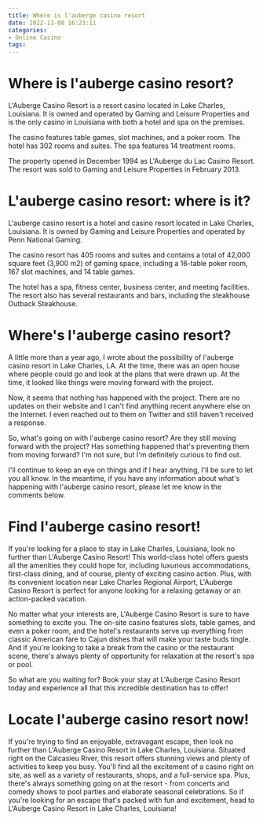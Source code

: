 ```yaml
---
title: Where is l'auberge casino resort
date: 2022-11-08 16:23:11
categories:
- Online Casino
tags:
---
```



#  Where is l'auberge casino resort?

L'Auberge Casino Resort is a resort casino located in Lake Charles, Louisiana. It is owned and operated by Gaming and Leisure Properties and is the only casino in Louisiana with both a hotel and spa on the premises.

The casino features table games, slot machines, and a poker room. The hotel has 302 rooms and suites. The spa features 14 treatment rooms.

The property opened in December 1994 as L'Auberge du Lac Casino Resort. The resort was sold to Gaming and Leisure Properties in February 2013.

#  L'auberge casino resort: where is it?

L'auberge casino resort is a hotel and casino resort located in Lake Charles, Louisiana. It is owned by Gaming and Leisure Properties and operated by Penn National Gaming.

The casino resort has 405 rooms and suites and contains a total of 42,000 square feet (3,900 m2) of gaming space, including a 16-table poker room, 167 slot machines, and 14 table games.

The hotel has a spa, fitness center, business center, and meeting facilities. The resort also has several restaurants and bars, including the steakhouse Outback Steakhouse.

#  Where's l'auberge casino resort?

A little more than a year ago, I wrote about the possibility of l'auberge casino resort in Lake Charles, LA. At the time, there was an open house where people could go and look at the plans that were drawn up. At the time, it looked like things were moving forward with the project.

Now, it seems that nothing has happened with the project. There are no updates on their website and I can't find anything recent anywhere else on the Internet. I even reached out to them on Twitter and still haven't received a response.

So, what's going on with l'auberge casino resort? Are they still moving forward with the project? Has something happened that's preventing them from moving forward? I'm not sure, but I'm definitely curious to find out.

I'll continue to keep an eye on things and if I hear anything, I'll be sure to let you all know. In the meantime, if you have any information about what's happening with l'auberge casino resort, please let me know in the comments below.

#  Find l'auberge casino resort!

If you're looking for a place to stay in Lake Charles, Louisiana, look no further than L'Auberge Casino Resort! This world-class hotel offers guests all the amenities they could hope for, including luxurious accommodations, first-class dining, and of course, plenty of exciting casino action. Plus, with its convenient location near Lake Charles Regional Airport, L'Auberge Casino Resort is perfect for anyone looking for a relaxing getaway or an action-packed vacation.

No matter what your interests are, L'Auberge Casino Resort is sure to have something to excite you. The on-site casino features slots, table games, and even a poker room, and the hotel's restaurants serve up everything from classic American fare to Cajun dishes that will make your taste buds tingle. And if you're looking to take a break from the casino or the restaurant scene, there's always plenty of opportunity for relaxation at the resort's spa or pool.

So what are you waiting for? Book your stay at L'Auberge Casino Resort today and experience all that this incredible destination has to offer!

#  Locate l'auberge casino resort now!

If you're trying to find an enjoyable, extravagant escape, then look no further than L'Auberge Casino Resort in Lake Charles, Louisiana. Situated right on the Calcasieu River, this resort offers stunning views and plenty of activities to keep you busy. You'll find all the excitement of a casino right on site, as well as a variety of restaurants, shops, and a full-service spa. Plus, there's always something going on at the resort - from concerts and comedy shows to pool parties and elaborate seasonal celebrations. So if you're looking for an escape that's packed with fun and excitement, head to L'Auberge Casino Resort in Lake Charles, Louisiana!